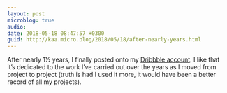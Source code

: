 ```yaml
---
layout: post
microblog: true
audio: 
date: 2018-05-18 08:47:57 +0300
guid: http://kaa.micro.blog/2018/05/18/after-nearly-years.html
---
```

After nearly 1½ years, I finally posted onto my [Dribbble account](https://dribbble.com/kaa). I like that it’s dedicated to the work I’ve carried out over the years as I moved from project to project (truth is had I used it more, it would have been a better record of all my projects).
